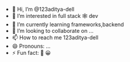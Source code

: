 - 👋 Hi, I’m @123aditya-dell
- 👀 I’m interested in full stack 🕸️ dev
- 🌱 I’m currently learning frameworks,backend
- 💞️ I’m looking to collaborate on ...
- 📫 How to reach me 123aditya-dell
- 😄 Pronouns: ...
- ⚡ Fun fact: 🌠 😀 

<!---
123aditya-dell/123aditya-dell is a ✨ special ✨ repository because its `README.md` (this file) appears on your GitHub profile.
You can click the Preview link to take a look at your changes.
--->
